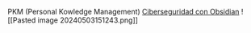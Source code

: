 PKM (Personal Kowledge Management)
	[Ciberseguridad con Obsidian](https://www.youtube.com/watch?v=lmQlrQCa57M&t=1406s)
	![[Pasted image 20240503151243.png]]

